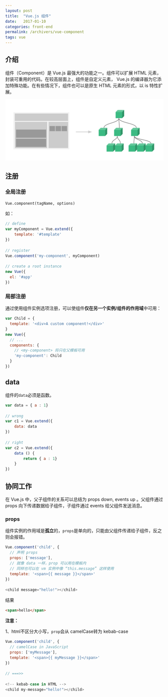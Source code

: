 ```yaml
---
layout: post
title:  "Vue.js 组件"
date:   2017-01-10
categories: front-end
permalink: /archivers/vue-component
tags: vue
---
```


## 介绍

组件（Component）是 Vue.js 最强大的功能之一。组件可以扩展 HTML 元素，封装可重用的代码。在较高层面上，组件是自定义元素， Vue.js 的编译器为它添加特殊功能。在有些情况下，组件也可以是原生 HTML 元素的形式，以 is 特性扩展。

![](/images/vue/vue-02.png)

## 注册

### 全局注册

`Vue.component(tagName, options)`

如：

```javascript
// define
var myComponent = Vue.extend({
	template: '#template'
})

// register
Vue.component('my-component', myComponent)

// create a root instance
new Vue({
  el: '#app'
})
```

### 局部注册

通过使用组件实例选项注册，可以使组件**仅在另一个实例/组件的作用域**中可用：

```javascript
var Child = {
  template: '<div>A custom component!</div>'
}
new Vue({
  // ...
  components: {
    // <my-component> 将只在父模板可用
    'my-component': Child
  }
})
```

## data

组件的`data`必须是函数。

```javascript
var data = { a : 1}

// wrong 
var c1 = Vue.extend({
	data: data
})

// right
var c2 = Vue.extend({
	data () {
		return { a : 1}
	}
})
```

## 协同工作

在 Vue.js 中，父子组件的关系可以总结为 props down, events up 。父组件通过 props 向下传递数据给子组件，子组件通过 events 给父组件发送消息。

### props

组件实例的作用域是**孤立**的，`props`是单向的，只能由父组件传递给子组件，反之则会报错。

```javascript
Vue.component('child', {
  // 声明 props
  props: ['message'],
  // 就像 data 一样，prop 可以用在模板内
  // 同样也可以在 vm 实例中像 “this.message” 这样使用
  template: '<span>{{ message }}</span>'
})

<child message="hello!"></child>
```

结果

```html
<span>hello</span>
```

**注意：**

1、html不区分大小写，`prop`会从 camelCase转为 kebab-case

```javascript
Vue.component('child', {
  // camelCase in JavaScript
  props: ['myMessage'],
  template: '<span>{{ myMessage }}</span>'
})

// ===>>

<!-- kebab-case in HTML -->
<child my-message="hello!"></child>
```















